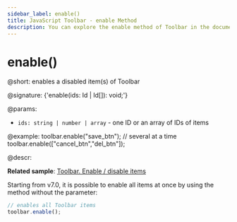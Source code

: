 ```yaml
---
sidebar_label: enable()
title: JavaScript Toolbar - enable Method 
description: You can explore the enable method of Toolbar in the documentation of the DHTMLX JavaScript UI library. Browse developer guides and API reference, try out code examples and live demos, and download a free 30-day evaluation version of DHTMLX Suite 7.
---
```


# enable()

@short: enables a disabled item(s) of Toolbar

@signature: {'enable(ids: Id | Id[]): void;'}

@params:
- `ids: string | number | array` - one ID or an array of IDs of items

@example:
toolbar.enable("save_btn");
// several at a time
toolbar.enable(["cancel_btn","del_btn"]);

@descr:

**Related sample**: [Toolbar. Enable / disable items](https://snippet.dhtmlx.com/ovblenaf)

Starting from v7.0, it is possible to enable all items at once by using the method without the parameter:

~~~js
// enables all Toolbar items
toolbar.enable();
~~~

[comment]: # (@related: toolbar/common_methods.md#disabling-and-enabling-controls)
